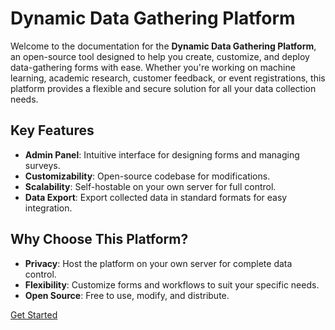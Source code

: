 # Dynamic Data Gathering Platform

Welcome to the documentation for the **Dynamic Data Gathering Platform**, an open-source tool designed to help you create, customize, and deploy data-gathering forms with ease. Whether you're working on machine learning, academic research, customer feedback, or event registrations, this platform provides a flexible and secure solution for all your data collection needs.

## Key Features
- **Admin Panel**: Intuitive interface for designing forms and managing surveys.
- **Customizability**: Open-source codebase for modifications.
- **Scalability**: Self-hostable on your own server for full control.
- **Data Export**: Export collected data in standard formats for easy integration.

## Why Choose This Platform?
- **Privacy**: Host the platform on your own server for complete data control.
- **Flexibility**: Customize forms and workflows to suit your specific needs.
- **Open Source**: Free to use, modify, and distribute.

[Get Started](getting-started)